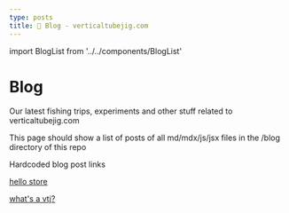 ```yaml
---
type: posts
title: 📰 Blog - verticaltubejig.com
---
```

import BlogList from '../../components/BlogList'

# Blog

Our latest fishing trips, experiments and other stuff related to verticaltubejig.com

This page should show a list of posts of all md/mdx/js/jsx files in the /blog directory of this repo

Hardcoded blog post links

<BlogList />

[hello store](/blog/hello-store)

[what's a vtj?](/blog/whats-a-vtj)